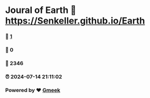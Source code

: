 # Joural of Earth :link: https://Senkeller.github.io/Earth 
### :page_facing_up: [1](https://Senkeller.github.io/Earth/tag.html) 
### :speech_balloon: 0 
### :hibiscus: 2346 
### :alarm_clock: 2024-07-14 21:11:02 
### Powered by :heart: [Gmeek](https://github.com/Meekdai/Gmeek)
